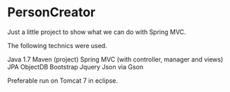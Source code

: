 PersonCreator
=============

Just a little project to show what we can do with Spring MVC.

The following technics were used.

Java 1.7
Maven (project)
Spring MVC (with controller, manager and views)
JPA
ObjectDB
Bootstrap
Jquery
Json via Gson

Preferable run on Tomcat 7 in eclipse.
